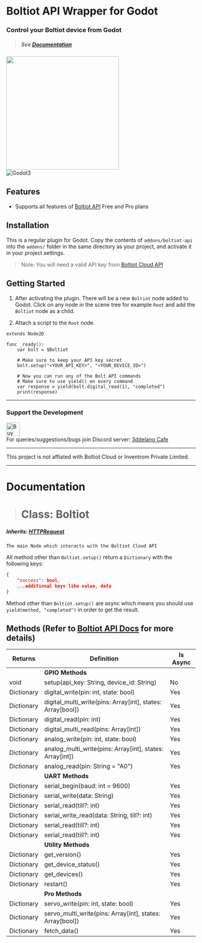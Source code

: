 Boltiot API Wrapper for Godot
=========================================

### Control your Boltiot device from Godot
> ##### See [Documentation](#documentation)

<img height="300" src="https://cdn.discordapp.com/attachments/360062738615107605/920721792992161812/boltiot-godot-logo.png">
<br>
<img alt="Godot3" src="https://img.shields.io/badge/-Godot 3.x-478CBF?style=for-the-badge&logo=godotengine&logoWidth=20&logoColor=white" />

Features
--------------

- Supports all features of [Boltiot API](https://docs.boltiot.com/docs) Free and Pro plans

Installation
--------------

This is a regular plugin for Godot.
Copy the contents of `addons/boltiot-api` into the `addons/` folder in the same directory as your project, and activate it in your project settings.

> Note: You will need a valid API key from [Boltiot Cloud API](https://cloud.boltiot.com/api)


Getting Started
----------

1. After activating the plugin. There will be a new `Boltiot` node added to Godot.
Click on any node in the scene tree for example `Root` and add the `Boltiot` node as a child.

2. Attach a script to the `Root` node.

```GDScript
extends Node2D

func _ready():
	var bolt = $Boltiot

    # Make sure to keep your API key secret
	bolt.setup("<YOUR_API_KEY>", "<YOUR_DEVICE_ID>")
	
    # Now you can run any of the Bolt API commands
    # Make sure to use yield() on every command
    var response = yield(bolt.digital_read(1), "completed")
    print(response)
```

----------



### Support the Development
<a href="https://www.buymeacoffee.com/3ddelano" target="_blank"><img height="36" src="https://cdn.buymeacoffee.com/buttons/v2/default-red.png" alt="Buy Me A Coffee" ></a>
<br>For queries/suggestions/bugs join Discord server: [3ddelano Cafe](https://discord.gg/FZY9TqW)

----------

This project is not affiated with Boltiot Cloud or Inventrom Private Limited. 

----------

# Documentation

> # Class: Boltiot
##### Inherits: [HTTPRequest](https://docs.godotengine.org/en/3.3/classes/class_httprequest.html)
```
The main Node which interacts with the Boltiot Cloud API
```

All method other than `Boltiot.setup()` return a `Dictionary` with the following keys:
```json
{
    "success": bool,
    ...additional keys like value, data
}
```

Method other than `Boltiot.setup()` are async which means you should use `yield(method, "completed")` in order to get the result. 

## Methods (Refer to [Boltiot API Docs](https://docs.boltiot.com/docs/introduction) for more details)
| Returns    | Definition                                                 | Is Async |
| ---------- | ---------------------------------------------------------- | -------- |
|            | **GPIO Methods**                                           |          |
| void       | setup(api_key: String, device_id: String)                  | No       |
| Dictionary | digital_write(pin: int, state: bool)                       | Yes      |
| Dictionary | digital_multi_write(pins: Array[int], states: Array[bool]) | Yes      |
| Dictionary | digital_read(pin: int)                                     | Yes      |
| Dictionary | digital_multi_read(pins: Array[int])                       | Yes      |
| Dictionary | analog_write(pin: int, state: bool)                        | Yes      |
| Dictionary | analog_multi_write(pins: Array[int], states: Array[int])   | Yes      |
| Dictionary | analog_read(pin: String = "A0")                            | Yes      |
|            | **UART Methods**                                           |          |
| Dictionary | serial_begin(baud: int = 9600)                             | Yes      |
| Dictionary | serial_write(data: String)                                 | Yes      |
| Dictionary | serial_read(till?: int)                                    | Yes      |
| Dictionary | serial_write_read(data: String, till?: int)                | Yes      |
| Dictionary | serial_read(till?: int)                                    | Yes      |
| Dictionary | serial_read(till?: int)                                    | Yes      |
|            | **Utility Methods**                                        |          |
| Dictionary | get_version()                                              | Yes      |
| Dictionary | get_device_status()                                        | Yes      |
| Dictionary | get_devices()                                              | Yes      |
| Dictionary | restart()                                                  | Yes      |
|            | **Pro Methods**                                            |          |
| Dictionary | servo_write(pin: int, state: bool)                         | Yes      |
| Dictionary | servo_multi_write(pins: Array[int], states: Array[bool])   | Yes      |
| Dictionary | fetch_data()                                               | Yes      |

